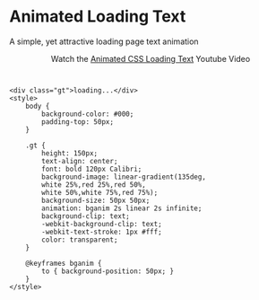 # Animated Loading Text
A simple, yet attractive loading page text animation

<div style="text-align:center; margin:10px">Watch the <a href="https://youtube.com/shorts/FlbAGWebADY" target="_blank">Animated CSS Loading Text</a> Youtube Video</div>
<div><br/></div>

```
<div class="gt">loading...</div>
<style>
    body {
        background-color: #000;
        padding-top: 50px;
    }

    .gt {
        height: 150px;
        text-align: center;
        font: bold 120px Calibri;
        background-image: linear-gradient(135deg,
        white 25%,red 25%,red 50%,
        white 50%,white 75%,red 75%);
        background-size: 50px 50px;
        animation: bganim 2s linear 2s infinite;
        background-clip: text;
        -webkit-background-clip: text;
        -webkit-text-stroke: 1px #fff;
        color: transparent;
    }

    @keyframes bganim {
        to { background-position: 50px; }
    }
</style>
```
